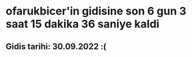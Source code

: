 # ofarukbicer'in gidisine son 6 gun 3 saat 15 dakika 36 saniye kaldi

## Gidis tarihi: 30.09.2022 :(